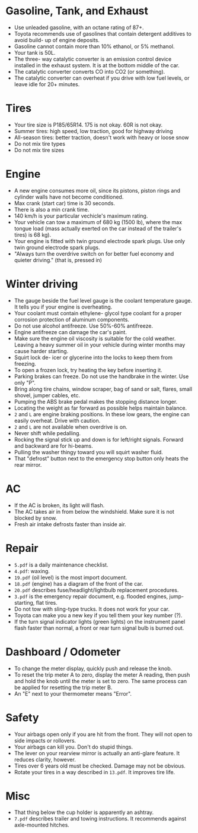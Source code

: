Gasoline, Tank, and Exhaust
======================
* Use unleaded gasoline, with an octane rating of 87+.
* Toyota recommends use of gasolines that contain detergent additives to avoid build- up of engine deposits.
* Gasoline cannot contain more than 10% ethanol, or 5% methanol.
* Your tank is 50L.
* The three- way catalytic converter is an emission control device installed in the exhaust system. It is at the bottom middle of the car.
* The catalytic converter converts CO into CO2 (or something). 
* The catalytic converter can overheat if you drive with low fuel levels, or leave idle for 20+ minutes.

Tires
======================
* Your tire size is P185/65R14. 175 is not okay. 60R is not okay.
* Summer tires: high speed, low traction, good for highway driving
* All-season tires: better traction, doesn't work with heavy or loose snow
* Do not mix tire types
* Do not mix tire sizes

Engine
======================
* A new engine consumes more oil, since its pistons, piston rings and cylinder walls have not become conditioned.
* Max crank (start car) time is 30 seconds.
* There is also a min crank time.
* 140 km/h is your particular vechicle's maximum rating.
* Your vehicle can tow a maximum of 680 kg (1500 lb), where the max tongue load (mass actually exerted on the car instead of the trailer's tires) is 68 kg).
* Your engine is fitted with twin ground electrode spark plugs. Use only twin ground electrode spark plugs.
* "Always turn the overdrive switch on for better fuel economy and quieter driving." (that is, pressed in)

Winter driving
======================
* The gauge beside the fuel level gauge is the coolant temperature gauge. It tells you if your engine is overheating.
* Your coolant must contain ethylene- glycol type coolant for a proper corrosion protection of aluminum components.
* Do not use alcohol antifreeze. Use 50%-60% antifreeze.
* Engine antifreeze can damage the car's paint.
* Make sure the engine oil viscosity is suitable for the cold weather. Leaving a heavy summer oil in your vehicle during winter months may cause harder starting.
* Squirt lock de- icer or glycerine into the locks to keep them from freezing. 
* To open a frozen lock, try heating the key before inserting it.
* Parking brakes can freeze. Do not use the handbrake in the winter. Use only "P".
* Bring along tire chains, window scraper, bag of sand or salt, flares, small shovel, jumper cables, etc.
* Pumping the ABS brake pedal makes the stopping distance longer.
* Locating the weight as far forward as possible helps maintain balance.
* `2` and `L` are engine braking positions. In these low gears, the engine can easily overheat. Drive with caution.
* `2` and `L` are not available when overdrive is on.
* Never shift while pedalling.
* Rocking the signal stick up and down is for left/right signals. Forward and backward are for hi-beams.
* Pulling the washer thingy toward you will squirt washer fluid.
* That "defrost" button next to the emergency stop button only heats the rear mirror.

AC
======================
* If the AC is broken, its light will flash.
* The AC takes air in from below the windshield. Make sure it is not blocked by snow.
* Fresh air intake defrosts faster than inside air.

Repair
======================
* `5.pdf` is a daily maintenance checklist.
* `4.pdf`: waxing.
* `19.pdf` (oil level) is the most import document. 
* `18.pdf` (engine) has a diagram of the front of the car.
* `20.pdf` describes fuse/headlight/lightbulb replacement procedures.
* `3.pdf` is the emergency repair document, e.g. flooded engines, jump-starting, flat tires.
* Do not tow with sling-type trucks. It does not work for your car.
* Toyota can make you a new key if you tell them your key number (?).
* If the turn signal indicator lights (green lights) on the instrument panel flash faster than normal, a front or rear turn signal bulb is burned out.


Dashboard / Odometer
======================
* To change the meter display, quickly push and release the knob. 
* To reset the trip meter A to zero, display the meter A reading, then push and hold the knob until the meter is set to zero. The same process can be applied for resetting the trip meter B.
* An "E" next to your thermometer means "Error".

Safety
======================
* Your airbags open only if you are hit from the front. They will not open to side impacts or rollovers.
* Your airbags can kill you. Don't do stupid things.
* The lever on your rearview mirror is actually an anti-glare feature. It reduces clarity, however.
* Tires over 6 years old must be checked. Damage may not be obvious.
* Rotate your tires in a way described in `13.pdf`. It improves tire life.

Misc
======================
* That thing below the cup holder is apparently an ashtray.
* `7.pdf` describes trailer and towing instructions. It recommends against axle-mounted hitches.